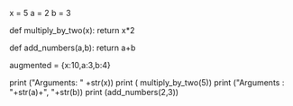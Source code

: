 x = 5
a = 2
b = 3

def multiply_by_two(x):
    return x*2
    
def add_numbers(a,b):
    return a+b
    
augmented = {x:10,a:3,b:4}


print ("Arguments: " +str(x))
print ( multiply_by_two(5))
print ("Arguments : "+str(a)+", "+str(b))
print (add_numbers(2,3))
